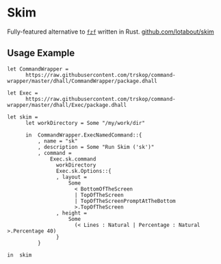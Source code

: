 # Skim

Fully-featured alternative to [`fzf`](https://github.com/junegunn/fzf) written
in Rust. [github.com/lotabout/skim](https://github.com/lotabout/skim)


## Usage Example

```Dhall
let CommandWrapper =
      https://raw.githubusercontent.com/trskop/command-wrapper/master/dhall/CommandWrapper/package.dhall

let Exec =
      https://raw.githubusercontent.com/trskop/command-wrapper/master/dhall/Exec/package.dhall

let skim =
      let workDirectory = Some "/my/work/dir"

      in  CommandWrapper.ExecNamedCommand::{
          , name = "sk"
          , description = Some "Run Skim ('sk')"
          , command =
              Exec.sk.command
                workDirectory
                Exec.sk.Options::{
                , layout =
                    Some
                      < BottomOfTheScreen
                      | TopOfTheScreen
                      | TopOfTheScreenPromptAtTheBottom
                      >.TopOfTheScreen
                , height =
                    Some
                      (< Lines : Natural | Percentage : Natural >.Percentage 40)
                }
          }

in  skim
```
